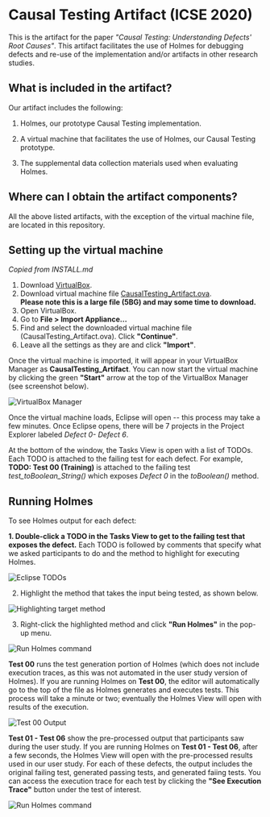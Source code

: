 # Causal Testing Artifact (ICSE 2020)

This is the artifact for the paper *"Causal Testing: Understanding
Defects' Root Causes"*. This artifact facilitates the use of Holmes for debugging defects and re-use of the implementation and/or artifacts in other research studies.

## What is included in the artifact?

Our artifact includes the following:

1. Holmes, our prototype Causal Testing implementation.

2. A virtual machine that facilitates the use of Holmes, our Causal Testing prototype.

2. The supplemental data collection materials used when evaluating Holmes.

## Where can I obtain the artifact components?

All the above listed artifacts, with the exception of the virtual machine file, are located in this repository.

## Setting up the virtual machine
*Copied from INSTALL.md*

1. Download [VirtualBox](https://www.virtualbox.org).
2. Download virtual machine file [CausalTesting_Artifact.ova](https://drive.google.com/open?id=1KHwFB2S9-pdzdgChGxqG1AnQNqa9glPj).
<br> **Please note this is a large file (5BG) and may some time to download.**
3. Open VirtualBox.
4. Go to **File > Import Appliance...**
5. Find and select the downloaded virtual machine file (CausalTesting_Artifact.ova). Click **"Continue"**.
6. Leave all the settings as they are and click **"Import"**.

Once the virtual machine is imported, it will appear in your VirtualBox Manager as **CausalTesting_Artifact**. You can now start the virtual machine by clicking the green **"Start"** arrow at the top of the VirtualBox Manager (see screenshot below).

<img src="https://drive.google.com/uc?id=1VjrcBPwrz4LO8cwlspb0TmEUcqwMoCp-" alt="VirtualBox Manager"/>














Once the virtual machine loads, Eclipse will open -- this process may take a few minutes. Once Eclipse opens, there will be 7 projects in the Project Explorer labeled *Defect 0- Defect 6*. 

At the bottom of the window, the Tasks View is open with a list of TODOs. Each TODO is attached to the failing test for each defect. For example, **TODO: Test 00 (Training)** is attached to the failing test *test_toBoolean_String()* which exposes *Defect 0* in the *toBoolean()* method.

## Running Holmes

To see Holmes output for each defect:

**1. Double-click a TODO in the Tasks View to get to the failing test that exposes the defect.** 
Each TODO is followed by comments that specify what we asked participants to do and the method to highlight for executing Holmes.

<img src="https://drive.google.com/uc?id=1fpS9WQLitBs_fk07tuBtkhkkrLHGAh0x" alt="Eclipse TODOs"/>

2. Highlight the method that takes the input being tested, as shown below. 

<img src="https://drive.google.com/uc?id=1Bs8DV4B1rsqqr8PDWPZbiQL45HFkcqjv" alt="Highlighting target method"/>

3. Right-click the highlighted method and click **"Run Holmes"** in the pop-up menu.

<img src="https://drive.google.com/uc?id=1T5IOWdJvIkt6nte0zcKnrlbdPxQzraol" alt="Run Holmes command"/>


**Test 00** runs the test generation portion of Holmes (which does not include execution traces, as this was not automated in the user study version of Holmes). If you are running Holmes on **Test 00**, the editor will automatically go to the top of the file as Holmes generates and executes tests. This process will take a minute or two; eventually the Holmes View will open with results of the execution.

<img src="https://drive.google.com/uc?id=1ZP2c1zftIuyvyyuEPOBj1pTb9mujvi8N" alt="Test 00 Output"/>

**Test 01 - Test 06** show the pre-processed output that participants saw during the user study. If you are running Holmes on **Test 01 - Test 06**, after a few seconds, the Holmes View will open with the pre-processed results used in our user study. For each of these defects, the output includes the original failing test, generated passing tests, and generated faiing tests. You can access the execution trace for each test by clicking the **"See Execution Trace"** button under the test of interest.

<img src="https://drive.google.com/uc?id=1U5LBRjhgRx7kCZpQRWb3qjVoMgNiLzC_" alt="Run Holmes command"/>
